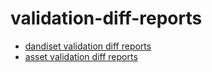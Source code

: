# validation-diff-reports

- [dandiset validation diff reports](./reports/diff_reports/dandiset/summary.md)
- [asset validation diff reports](./reports/diff_reports/asset/summary.md)